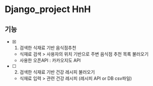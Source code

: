 # Django_project HnH 

## 기능
- [x] 1. 검색한 식재료 기반 음식점추천
  - 식재료 검색 > 사용자의 위치 기반으로 주변 음식점 추천 목록 불러오기
  - 사용한 오픈API : 카카오지도 API

- [ ] 2. 검색한 식재료 기반 건강 레시피 불러오기
  - 식재료 입력 > 관련 건강 레시피 (레시피 API or DB csv파일)

